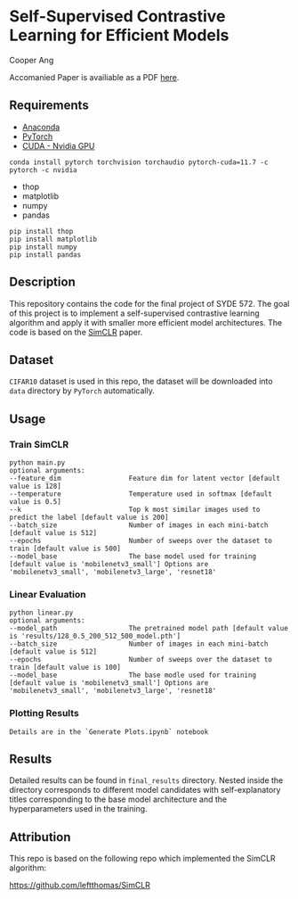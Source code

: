 # Self-Supervised Contrastive Learning for Efficient Models

Cooper Ang

Accomanied Paper is availiable as a PDF [here](Self_Supervised_Contrastive_Learning_for_Efficient_Models.md).

## Requirements
- [Anaconda](https://www.anaconda.com/download/)
- [PyTorch](https://pytorch.org)
- [CUDA - Nvidia GPU](https://developer.nvidia.com/cuda-11-7-1-download-archive)
```
conda install pytorch torchvision torchaudio pytorch-cuda=11.7 -c pytorch -c nvidia
```
- thop
- matplotlib
- numpy
- pandas
```
pip install thop
pip install matplotlib
pip install numpy
pip install pandas
```

## Description
This repository contains the code for the final project of SYDE 572. The goal of this project is to implement a self-supervised contrastive learning algorithm and apply it with smaller more efficient model architectures. The code is based on the [SimCLR](https://arxiv.org/abs/2002.05709) paper.

## Dataset
`CIFAR10` dataset is used in this repo, the dataset will be downloaded into `data` directory by `PyTorch` automatically.

## Usage
### Train SimCLR
```
python main.py
optional arguments:
--feature_dim                 Feature dim for latent vector [default value is 128]
--temperature                 Temperature used in softmax [default value is 0.5]
--k                           Top k most similar images used to predict the label [default value is 200]
--batch_size                  Number of images in each mini-batch [default value is 512]
--epochs                      Number of sweeps over the dataset to train [default value is 500]
--model_base                  The base model used for training [default value is 'mobilenetv3_small'] Options are 'mobilenetv3_small', 'mobilenetv3_large', 'resnet18'
```

### Linear Evaluation
```
python linear.py
optional arguments:
--model_path                  The pretrained model path [default value is 'results/128_0.5_200_512_500_model.pth']
--batch_size                  Number of images in each mini-batch [default value is 512]
--epochs                      Number of sweeps over the dataset to train [default value is 100]
--model_base                  The base modle used for training [default value is 'mobilenetv3_small'] Options are 'mobilenetv3_small', 'mobilenetv3_large', 'resnet18'
```

### Plotting Results
```
Details are in the `Generate Plots.ipynb` notebook
```

## Results
Detailed results can be found in `final_results` directory.
Nested inside the directory corresponds to different model candidates with self-explanatory titles corresponding to the base model architecture and the hyperparameters used in the training.


## Attribution
This repo is based on the following repo which implemented the SimCLR algorithm:

https://github.com/leftthomas/SimCLR
